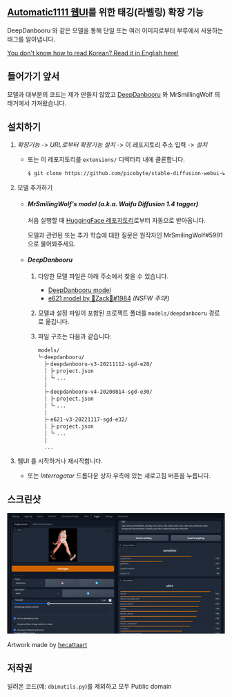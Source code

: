 [Automatic1111 웹UI](https://github.com/AUTOMATIC1111/stable-diffusion-webui)를 위한 태깅(라벨링) 확장 기능
---
DeepDanbooru 와 같은 모델을 통해 단일 또는 여러 이미지로부터 부루에서 사용하는 태그를 알아냅니다.

[You don't know how to read Korean? Read it in English here!](README.md)

## 들어가기 앞서
모델과 대부분의 코드는 제가 만들지 않았고 [DeepDanbooru](https://github.com/KichangKim/DeepDanbooru) 와 MrSmillingWolf 의 태거에서 가져왔습니다.

## 설치하기
1. *확장기능* -> *URL로부터 확장기능 설치* -> 이 레포지토리 주소 입력 -> *설치*
   - 또는 이 레포지토리를 `extensions/` 디렉터리 내에 클론합니다.
      ```sh
      $ git clone https://github.com/picobyte/stable-diffusion-webui-wd14-tagger.git extensions/tagger
      ```

1. 모델 추가하기
   - #### *MrSmilingWolf's model (a.k.a. Waifu Diffusion 1.4 tagger)*
      처음 실행할 때 [HuggingFace 레포지토리](https://huggingface.co/SmilingWolf/wd-v1-4-vit-tagger)로부터 자동으로 받아옵니다.

      모델과 관련된 또는 추가 학습에 대한 질문은 원작자인 MrSmilingWolf#5991 으로 물어봐주세요.

   - #### *DeepDanbooru*
      1. 다양한 모델 파일은 아래 주소에서 찾을 수 있습니다.
         - [DeepDanbooru model](https://github.com/KichangKim/DeepDanbooru/releases)
         - [e621 model by 🐾Zack🐾#1984](https://discord.gg/BDFpq9Yb7K)
            *(NSFW 주의!)*

      1. 모델과 설정 파일이 포함된 프로젝트 폴더를 `models/deepdanbooru` 경로로 옮깁니다.

      1. 파일 구조는 다음과 같습니다:
         ```
         models/
         └╴deepdanbooru/
           ├╴deepdanbooru-v3-20211112-sgd-e28/
           │ ├╴project.json
           │ └╴...
           │
           ├╴deepdanbooru-v4-20200814-sgd-e30/
           │ ├╴project.json
           │ └╴...
           │
           ├╴e621-v3-20221117-sgd-e32/
           │ ├╴project.json
           │ └╴...
           │
           ...
         ```

1. 웹UI 를 시작하거나 재시작합니다.
   - 또는 *Interrogator* 드롭다운 상자 우측에 있는 새로고침 버튼을 누릅니다.


## 스크린샷
![Screenshot](docs/screenshot.png)

Artwork made by [hecattaart](https://vk.com/hecattaart?w=wall-89063929_3767)

## 저작권

빌려온 코드(예: `dbimutils.py`)를 제외하고 모두 Public domain 
